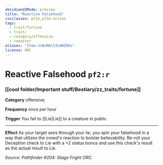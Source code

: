```yaml
---
obsidianUIMode: preview
title: "Reactive Falsehood"
cssclasses: pf2e,pf2e-action
tags:
  - trait/fortune
  - trait/
  - category/offensive
  - remaster
aliases: "Item.nnBvMAlS3L0WZREs"
license: ORC
---
```

# Reactive Falsehood `pf2:r`

### [[cool folder/Important stuff/Bestiary/zz_traits/fortune]]

**Category** offensive; 




**Frequency** once per hour

**Trigger** You fail to [[Lie|Lie]] to a creature in public

* * *

**Effect** As your target sees through your lie, you spin your falsehood in a way that utilizes the crowd's reaction to bolster believability. Re-roll your Deception check to Lie with a +2 status bonus and use this check's result as the actual result to Lie.

*Source: Pathfinder #204: Stage Fright*
*ORC*